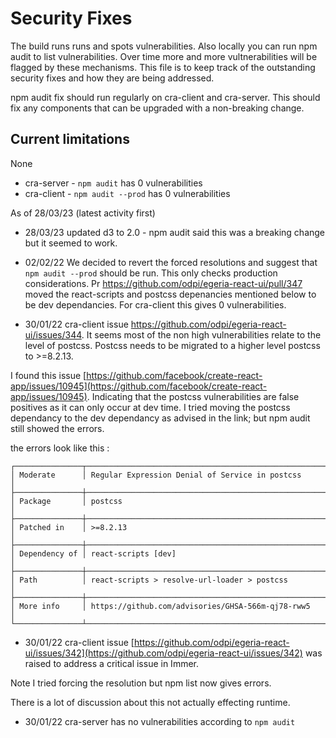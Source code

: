 # Security Fixes

The build runs runs and spots vulnerabilities.
Also locally you can run npm audit to list vulnerabilities. 
Over time more and more vultnerabilities will be flagged by these mechanisms. This file is to keep track of the outstanding security fixes and how they are being addressed.

npm audit fix should run regularly on cra-client and cra-server. This should fix any components that can be upgraded with a non-breaking change. 

## Current limitations


None
* cra-server - ```npm audit``` has 0 vulnerabilities
* cra-client - ```npm audit --prod``` has 0 vulnerabilities


As of 28/03/23 (latest activity first)

* 28/03/23 updated d3 to 2.0 - npm audit said this was a breaking change but it seemed to work. 

* 02/02/22 We decided to revert the forced resolutions and suggest that ```npm audit --prod``` should be run. This only checks production considerations. Pr https://github.com/odpi/egeria-react-ui/pull/347 moved the react-scripts and postcss depenancies mentioned below to be dev dependancies. For cra-client this gives 0 vulnerabilities.


* 30/01/22 cra-client issue https://github.com/odpi/egeria-react-ui/issues/344. It seems most of the non high vulnerabilities relate to the level of postcss. Postcss
needs to be migrated to a higher level postcss to >=8.2.13. 

I found this issue [https://github.com/facebook/create-react-app/issues/10945](https://github.com/facebook/create-react-app/issues/10945). Indicating that the postcss vulnerabilities are false positives as it can only occur at dev time. I tried moving the postcss dependancy to the dev dependancy as advised in the link; but npm audit still showed the errors.


the errors look like this :

```
┌───────────────┬──────────────────────────────────────────────────────────────┐
│ Moderate      │ Regular Expression Denial of Service in postcss              │
├───────────────┼──────────────────────────────────────────────────────────────┤
│ Package       │ postcss                                                      │
├───────────────┼──────────────────────────────────────────────────────────────┤
│ Patched in    │ >=8.2.13                                                     │
├───────────────┼──────────────────────────────────────────────────────────────┤
│ Dependency of │ react-scripts [dev]                                          │
├───────────────┼──────────────────────────────────────────────────────────────┤
│ Path          │ react-scripts > resolve-url-loader > postcss                 │
├───────────────┼──────────────────────────────────────────────────────────────┤
│ More info     │ https://github.com/advisories/GHSA-566m-qj78-rww5            │
└───────────────┴──────────────────────────────────────────────────────────────┘

```

* 30/01/22 cra-client issue [https://github.com/odpi/egeria-react-ui/issues/342](https://github.com/odpi/egeria-react-ui/issues/342) was raised to address a critical issue in Immer. 

Note I tried forcing the resolution but npm list now gives errors.

There is a lot of discussion about this not actually effecting runtime. 

* 30/01/22 cra-server has no vulnerabilities according to ```npm audit```

